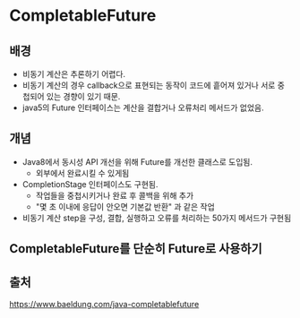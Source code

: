 # CompletableFuture

## 배경
- 비동기 계산은 추론하기 어렵다. 
- 비동기 계산의 경우 callback으로 표현되는 동작이 코드에 흩어져 있거나 서로 중첩되어 있는 경향이 있기 때문.
- java5의 Future 인터페이스는 계산을 결합거나 오류처리 메서드가 없었음.


## 개념
- Java8에서 동시성 API 개선을 위해 Future를 개선한 클래스로 도입됨.
  - 외부에서 완료시킬 수 있게됨
- CompletionStage 인터페이스도 구현됨.
  - 작업들을 중첩시키거나 완료 후 콜백을 위해 추가
  - "몇 초 이내에 응답이 안오면 기본값 반환" 과 같은 작업 
- 비동기 계산 step을 구성, 결합, 실행하고 오류를 처리하는 50가지 메서드가 구현됨

## CompletableFuture를 단순히 Future로 사용하기


## 출처

https://www.baeldung.com/java-completablefuture
